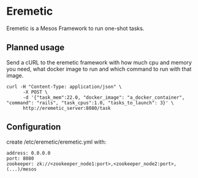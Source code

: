 # Eremetic

Eremetic is a Mesos Framework to run one-shot tasks.

## Planned usage
Send a cURL to the eremetic framework with how much cpu and memory you need, what docker image to run and which command to run with that image.

    curl -H "Content-Type: application/json" \
          -X POST \
          -d '{"task_mem":22.0, "docker_image": "a_docker_container", "command": "rails", "task_cpus":1.0, "tasks_to_launch": 3}' \
          http://eremetic_server:8080/task

## Configuration
create /etc/eremetic/eremetic.yml with:

    address: 0.0.0.0
    port: 8080
    zookeeper: zk://<zookeeper_node1:port>,<zookeeper_node2:port>,(...)/mesos
